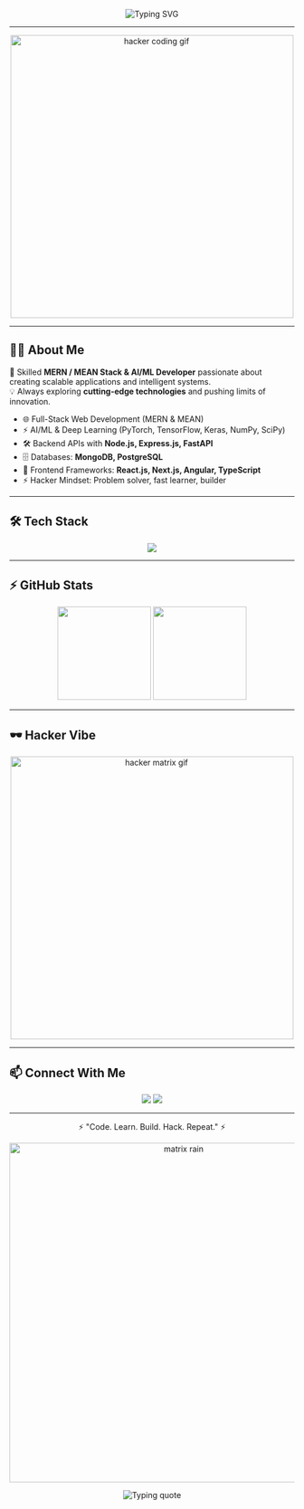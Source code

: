 <!-- Typing SVG -->
<p align="center">
  <img src="https://readme-typing-svg.demolab.com?font=Fira+Code&weight=700&size=24&pause=1000&color=00FF00&center=true&vCenter=true&width=700&lines=Hey%2C+I'm+Mridul+Singh+Saklani!;Full-Stack+%26+AI/ML+Developer;MERN+%26+MEAN+Stack+Specialist;Always+Learning+%26+Building+Cool+Stuff" alt="Typing SVG" />
</p>

---

<!-- Hacker GIF -->
<p align="center">
  <img src="https://media.giphy.com/media/qgQUggAC3Pfv687qPC/giphy.gif" width="500" alt="hacker coding gif"/>
</p>

---

## 👨‍💻 About Me  
🚀 Skilled **MERN / MEAN Stack & AI/ML Developer** passionate about creating scalable applications and intelligent systems.  
💡 Always exploring **cutting-edge technologies** and pushing limits of innovation.  

- 🌐 Full-Stack Web Development (MERN & MEAN)  
- ⚡ AI/ML & Deep Learning (PyTorch, TensorFlow, Keras, NumPy, SciPy)  
- 🛠 Backend APIs with **Node.js, Express.js, FastAPI**  
- 🗄 Databases: **MongoDB, PostgreSQL**  
- 🎨 Frontend Frameworks: **React.js, Next.js, Angular, TypeScript**  
- ⚡ Hacker Mindset: Problem solver, fast learner, builder  

---

## 🛠 Tech Stack  

<p align="center">
  <img src="https://skillicons.dev/icons?i=html,css,js,ts,react,next,angular,nodejs,express,mongodb,postgres,python,fastapi,tensorflow,pytorch,git,github,vscode" />
</p>

---

## ⚡ GitHub Stats  

<p align="center">
  <img src="https://github-readme-stats.vercel.app/api?username=mridulsaklani&show_icons=true&theme=radical" height="165"/>
  <img src="https://github-readme-stats.vercel.app/api/top-langs/?username=mridulsaklani&layout=compact&theme=radical" height="165"/>
</p>

---

## 🕶 Hacker Vibe  

<p align="center">
  <img src="https://media.giphy.com/media/3o7aD2saalBwwftBIY/giphy.gif" width="500" alt="hacker matrix gif"/>
</p>

---

## 📫 Connect With Me  

<p align="center">
  <a href="https://www.linkedin.com/in/mridul-singh-saklani"><img src="https://img.shields.io/badge/LinkedIn-0A66C2?style=for-the-badge&logo=linkedin&logoColor=white"/></a>
  <a href="mailto:saklanimridul.com"><img src="https://img.shields.io/badge/Email-D14836?style=for-the-badge&logo=gmail&logoColor=white"/></a>
</p>

---

<p align="center">⚡ "Code. Learn. Build. Hack. Repeat." ⚡</p>
<p align="center">
  <img src="https://i.giphy.com/media/oEI9uBYSzLpBK/giphy.gif" width="600" alt="matrix rain"/>
</p>

<p align="center">
  <img src="https://readme-typing-svg.demolab.com?font=Fira+Code&weight=700&size=26&pause=1500&color=00FF00&center=true&vCenter=true&width=820&lines=One%20day%20I%27ll%20be%20gone%20%E2%80%94%20but%20my%20code%20will%20keep%20running;whispering%20my%20existence%20to%20future%20generations..." alt="Typing quote" />
</p>




